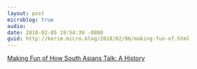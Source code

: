 ```yaml
---
layout: post
microblog: true
audio: 
date: 2018-02-05 19:54:39 -0800
guid: http://kerim.micro.blog/2018/02/06/making-fun-of.html
---
```

[Making Fun of How South Asians Talk: A History](https://www.theatlantic.com/entertainment/archive/2018/02/trump-modi-india-south-asia-accent-apu/551696/)
